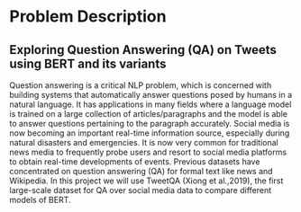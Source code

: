 # Problem Description

## Exploring Question Answering (QA) on Tweets using BERT and its variants
Question answering is a critical NLP problem, which is concerned with building systems that automatically answer questions posed by humans in a natural language. It has applications in many fields where a language model is trained on a large collection of articles/paragraphs and the model is able to answer questions pertaining to the  paragraph accurately. Social media is now becoming an important real-time information source, especially during natural disasters and emergencies. It is now very common for traditional news media to frequently probe users and resort to social media platforms to obtain real-time developments of events. Previous datasets have concentrated on question answering (QA) for formal text like news and Wikipedia. In this project we will use TweetQA (Xiong et al.,2019), the first large-scale dataset for QA over social media data to compare different models of BERT.
